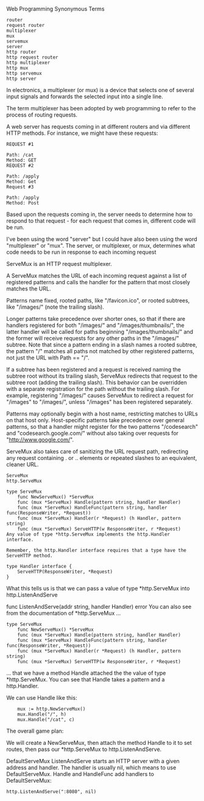 Web Programming Synonymous Terms
```
router
request router
multiplexer
mux
servemux
server
http router
http request router
http multiplexer
http mux
http servemux
http server
```
In electronics, a multiplexer (or mux) is a device that selects one of several input signals and forwards the selected input into a single line.

The term multiplexer has been adopted by web programming to refer to the process of routing requests.

A web server has requests coming in at different routers and via different HTTP methods. For instance, we might have these requests:
```
REQUEST #1

Path: /cat
Method: GET
REQUEST #2

Path: /apply
Method: Get
Request #3

Path: /apply
Method: Post
```
Based upon the requests coming in, the server needs to determine how to respond to that request - for each request that comes in, different code will be run.

I've been using the word "server" but I could have also been using the word "multiplexer" or "mux". The server, or multiplexer, or mux, determines what code needs to be run in response to each incoming request

ServeMux is an HTTP request multiplexer.

A ServeMux matches the URL of each incoming request against a list of registered patterns and calls the handler for the pattern that most closely matches the URL.

Patterns name fixed, rooted paths, like "/favicon.ico", or rooted subtrees, like "/images/" (note the trailing slash).

Longer patterns take precedence over shorter ones, so that if there are handlers registered for both "/images/" and "/images/thumbnails/", the latter handler will be called for paths beginning "/images/thumbnails/" and the former will receive requests for any other paths in the "/images/" subtree. Note that since a pattern ending in a slash names a rooted subtree, the pattern "/" matches all paths not matched by other registered patterns, not just the URL with Path == "/".

If a subtree has been registered and a request is received naming the subtree root without its trailing slash, ServeMux redirects that request to the subtree root (adding the trailing slash). This behavior can be overridden with a separate registration for the path without the trailing slash. For example, registering "/images/" causes ServeMux to redirect a request for "/images" to "/images/", unless "/images" has been registered separately.

Patterns may optionally begin with a host name, restricting matches to URLs on that host only. Host-specific patterns take precedence over general patterns, so that a handler might register for the two patterns "/codesearch" and "codesearch.google.com/" without also taking over requests for "http://www.google.com/".

ServeMux also takes care of sanitizing the URL request path, redirecting any request containing . or .. elements or repeated slashes to an equivalent, cleaner URL.
```
ServeMux
http.ServeMux

type ServeMux
	func NewServeMux() *ServeMux
	func (mux *ServeMux) Handle(pattern string, handler Handler)
	func (mux *ServeMux) HandleFunc(pattern string, handler func(ResponseWriter, *Request))
	func (mux *ServeMux) Handler(r *Request) (h Handler, pattern string)
	func (mux *ServeMux) ServeHTTP(w ResponseWriter, r *Request)
Any value of type *http.ServeMux implements the http.Handler interface.

Remember, the http.Handler interface requires that a type have the ServeHTTP method.

type Handler interface {
    ServeHTTP(ResponseWriter, *Request)
}
```
What this tells us is that we can pass a value of type *http.ServeMux into http.ListenAndServe

func ListenAndServe(addr string, handler Handler) error
You can also see from the documentation of *http.ServeMux ...
```
type ServeMux
	func NewServeMux() *ServeMux
	func (mux *ServeMux) Handle(pattern string, handler Handler)
	func (mux *ServeMux) HandleFunc(pattern string, handler func(ResponseWriter, *Request))
	func (mux *ServeMux) Handler(r *Request) (h Handler, pattern string)
	func (mux *ServeMux) ServeHTTP(w ResponseWriter, r *Request)
```
... that we have a method Handle attached the the value of type *http.ServeMux. You can see that Handle takes a pattern and a http.Handler.

We can use Handle like this:
```
	mux := http.NewServeMux()
	mux.Handle("/", h)
	mux.Handle("/cat", c)
  ```
The overall game plan:

We will create a NewServeMux, then attach the method Handle to it to set routes, then pass our *http.ServeMux to http.ListenAndServe.

DefaultServeMux
ListenAndServe starts an HTTP server with a given address and handler. The handler is usually nil, which means to use DefaultServeMux. Handle and HandleFunc add handlers to DefaultServeMux:
```
http.ListenAndServe(":8080", nil)
```
